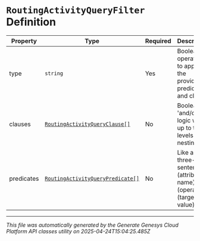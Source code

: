 # `RoutingActivityQueryFilter` Definition

| Property | Type | Required | Description |
|----------|------|----------|-------------|
| type | `string` | Yes | Boolean operation to apply to the provided predicates and clauses |
| clauses | [`RoutingActivityQueryClause[]`](routingactivityqueryclause-definition.md) | No | Boolean 'and/or' logic with up to two-levels of nesting |
| predicates | [`RoutingActivityQueryPredicate[]`](routingactivityquerypredicate-definition.md) | No | Like a three-word sentence: (attribute-name) (operator) (target-value). |

---

*This file was automatically generated by the Generate Genesys Cloud Platform API classes utility on 2025-04-24T15:04:25.485Z*
